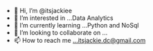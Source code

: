 - 👋 Hi, I’m @itsjackiee
- 👀 I’m interested in ...Data Analytics
- 🌱 I’m currently learning ...Python and NoSql
- 💞️ I’m looking to collaborate on ...
- 📫 How to reach me ...itsjackie.dc@gmail.com

<!---
itsjackiee/itsjackiee is a ✨ special ✨ repository because its `README.md` (this file) appears on your GitHub profile.
You can click the Preview link to take a look at your changes.
--->
